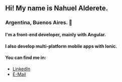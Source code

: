## Hi! My name is **Nahuel Alderete.**
### Argentina, Buenos Aires. 📌

#### I'm a front-end developer, mainly with Angular.

#### I also develop multi-platform mobile apps with Ionic.

#### You can find me in:
- [LinkedIn](https://www.linkedin.com/in/nahuel-alderete/)
- [E-Mail](mailto:nahuel.ald@gmail.com)
